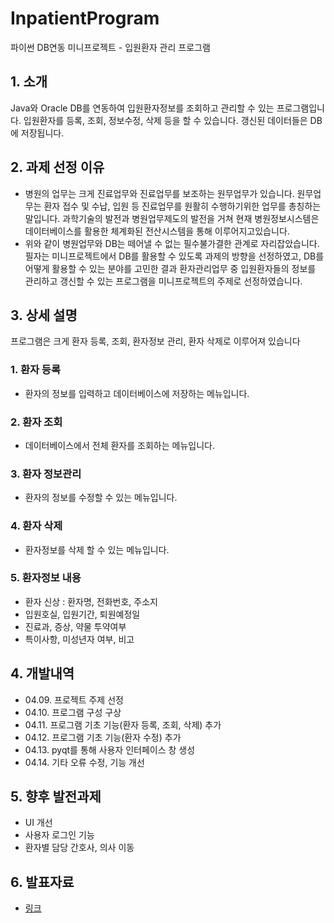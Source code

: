 # InpatientProgram
파이썬 DB연동 미니프로젝트 - 입원환자 관리 프로그램

## 1. 소개
Java와 Oracle DB를 연동하여 입원환자정보를 조회하고 관리할 수 있는 프로그램입니다.
입원환자를 등록, 조회, 정보수정, 삭제 등을 할 수 있습니다.
갱신된 데이터들은 DB에 저장됩니다. 

## 2. 과제 선정 이유
- 병원의 업무는 크게 진료업무와 진료업무를 보조하는 원무업무가 있습니다. 원무업무는 환자 접수 및 수납, 입원 등  진료업무를 원활히 수행하기위한 업무를 총칭하는 말입니다. 과학기술의 발전과 병원업무제도의 발전을 거쳐 현재 병원정보시스템은 데이터베이스를 활용한 체계화된 전산시스템을 통해 이루어지고있습니다.
- 위와 같이 병원업무와 DB는 떼어낼 수 없는 필수불가결한 관계로 자리잡았습니다. 필자는 미니프로젝트에서 DB를 활용할 수 있도록 과제의 방향을 선정하였고, DB를 어떻게 활용할 수 있는 분야를 고민한 결과 환자관리업무 중 입원환자들의 정보를 관리하고 갱신할 수 있는 프로그램을 미니프로젝트의 주제로 선정하였습니다.
 
## 3. 상세 설명
프로그램은 크게 환자 등록, 조회, 환자정보 관리, 환자 삭제로 이루어져 있습니다
### 1. 환자 등록
 - 환자의 정보를 입력하고 데이터베이스에 저장하는 메뉴입니다.
### 2. 환자 조회
 - 데이터베이스에서 전체 환자를 조회하는 메뉴입니다.
### 3. 환자 정보관리
 - 환자의 정보를 수정할 수 있는 메뉴입니다.
### 4. 환자 삭제
 - 환자정보를 삭제 할 수 있는 메뉴입니다.
### 5. 환자정보 내용
 - 환자 신상 : 환자명, 전화번호, 주소지
 - 입원호실, 입원기간, 퇴원예정일
 - 진료과, 증상, 약물 투약여부
 - 특이사항, 미성년자 여부, 비고

## 4. 개발내역
 - 04.09. 프로젝트 주제 선정
 - 04.10. 프로그램 구성 구상
 - 04.11. 프로그램 기초 기능(환자 등록, 조회, 삭제) 추가
 - 04.12. 프로그램 기초 기능(환자 수정) 추가
 - 04.13. pyqt를 통해 사용자 인터페이스 창 생성
 - 04.14. 기타 오류 수정, 기능 개선
 
## 5. 향후 발전과제
 - UI 개선
 - 사용자 로그인 기능
 - 환자별 담당 간호사, 의사 이동

## 6. 발표자료
 - [링크](https://docs.google.com/presentation/d/161SRo_aqy-5U9_IGlqrZQ_SYN2t2_WVa/edit?usp=drive_link&ouid=108795799488547815417&rtpof=true&sd=true)
